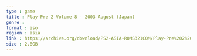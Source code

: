 ```yaml
---
type : game
title : Play-Pre 2 Volume 8 - 2003 August (Japan)
genre : 
format : iso
region : asia
link : https://archive.org/download/PS2-ASIA-ROMS321COM/Play-Pre%202%20Volume%208%20-%202003%20August%20%28Japan%29.7z
size : 2.8GB
---
```

